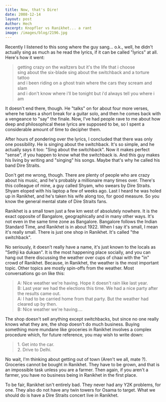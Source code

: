 ```yaml
---
title: Now, that's Dire!
date: 2008-12-14
layout: post
Author: Hech
excerpt: Knopfler vs Ranikhet... a rant
image: /images/blog/2196.jpg
---
```


Recently I listened to this song where the guy sang... o.k., well, he didn't actually sing as much as he read the lyrics, if it can be called &quot;lyrics&quot; at all. Here's how it went:

 <blockquote>getting crazy on the waltzers but it's the life that i choose<br /> sing about the six-blade sing about the switchback and a torture tattoo<br /> and i been riding on a ghost train where the cars they scream and slam<br /> and i don't know where i'll be tonight but i'd always tell you where i am<br /> </blockquote>

 It doesn't end there, though. He &quot;talks&quot; on for about four more verses, where he takes a short break for a guitar solo, and then he comes back with a vengeance to &quot;say&quot; the finale. Now, I've had people rave to me about how deep and philosophical these lyrics are supposed to be, so I spent a considerable amount of time to decipher them.

 After hours of pondering over the lyrics, I concluded that there was only one possibility. He is singing about the switchback. It's so simple, and he actually says it too: &quot;Sing about the switchback&quot;. Now it makes perfect &quot;sense&quot;, if you happen to know what the switchback is. And this guy makes his living by writing and &quot;singing&quot; his songs. Maybe that's why he called his band Dire Straits.

 Don't get me wrong, though. There are plenty of people who are crazy about his music, and he's probably a millionaire many times over. There's this colleague of mine, a guy called Shyam, who swears by Dire Straits. Shyam eloped with his laptop a few of weeks ago. Last I heard he was holed up in Ranikhet, and he's taken his wife along too, for good measure. So you know the general mental state of Dire Straits fans.

 Ranikhet is a small town just a few km west of absolutely nowhere. It is the exact opposite of Bangalore, geographically and in many other ways. It's not even in the same time zone as Bangalore. Bangalore follows the Indian Standard Time, and Ranikhet is in about 1922. When I say it's small, I mean it's really small. There is just one shop in Ranikhet. It's&nbsp;called &quot;the switchback&quot;.&nbsp;

  No seriously, it doesn't really have a name, it's just known to the locals as &quot;Sethji ka dukaan&quot;. It is the most happening place socially, and you can hang out there discussing the weather over cups of chaai with the &quot;in&quot; crowd of Ranikhet. Because, in Ranikhet, the weather is the most important topic. Other topics are mostly spin-offs from the weather. Most conversations go on like this:

 <blockquote>A: Nice weather we're having. Hope it doesn't rain like last year.<br /> B: Last year we had the elections this time. We had a nice party after the results came out.<br /> A: I had to be carried home from that party. But the weather had cleared up by then.<br /> B: Nice weather we're having....</blockquote>

 The shop doesn't sell anything except switchbacks, but since no one really knows what they are, the shop doesn't do much business. Buying something more mundane like groceries in Ranikhet involves a complex procedure which, for future reference, you may wish to write down:

 <blockquote>1. Get into the car.<br /> 2. Drive to Delhi.</blockquote>

 No wait, I'm thinking about getting out of town (Aren't we all, mate ?). Groceries cannot be bought in Ranikhet. They have to be grown, and that is an impossible task unless you are a farmer. Then again, if you aren't a farmer, you have no business being in Ranikhet in the first place.

 To be fair, Ranikhet isn't entirely bad. They never had any Y2K problems, for one. They also do not have any twin towers for Osama to target. What we should do is have a Dire Straits concert live in Ranikhet.



